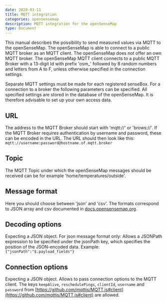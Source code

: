 ```yaml
---
date: 2020-03-11
title: MQTT integration
categories: opensensemap
description: MQTT integration for the openSenseMap
type: Document
---
```


This manual describes the possibility to send measured values via MQTT to the openSenseMap. The openSenseMap is able to connect to a public MQTT broker as an MQTT client. The openSenseMap does not offer an own MQTT broker. The openSenseMap MQTT client connects to a public MQTT Broker with a 13-digit Id with prefix 'osm_' followed by 8 random numbers and letters from A to F, unless otherwise specified in the connection settings.

Separate MQTT settings must be made for each registered senseBox. For a connection to a broker the following parameters can be specified. All specified settings are stored in the database of the openSenseMap. It is therefore advisable to set up your own access data.

## URL
The address to the MQTT Broker should start with 'mqtt://' or 'brows://'. If the MQTT Broker requires authentication by username and password, these can be encoded in the URL. The URL should then look like this: `mqtt://username:password@hostname.of.mqtt.broker`

## Topic
The MQTT Topic under which the openSenseMap messages should be received can be for example 'home/temperatures/outside'.

## Message format
Here you should choose between 'json' and 'csv'. The formats correspond to JSON array and csv documented in [docs.opensensemap.org](https://docs.opensensemap.org/#api-Measurements-postNewMeasurements).

## Decoding options
Expecting a JSON object. For json message format only: Allows a JSONPath expression to be specified under the jsonPath key, which specifies the position of the JSON-encoded data. Example: `{"jsonPath":"$.payload_fields"}`

## Connection options
Expecting a JSON object. Allows to pass connection options to the MQTT client. The keys `keepAlive`, `reschedulePings`, `clientId`, `username` and `password` from [https://github.com/mqttjs/MQTT.js#client](https://github.com/mqttjs/MQTT.js#client) are allowed.

